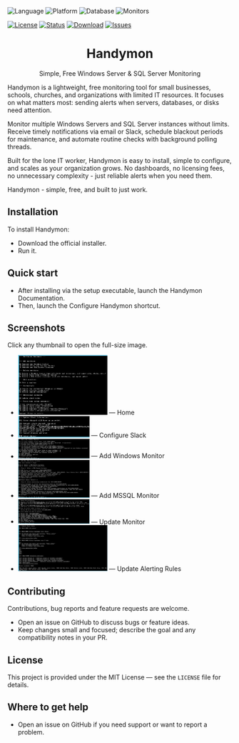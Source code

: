 
![Language](https://img.shields.io/badge/Language-PHP-blue)
![Platform](https://img.shields.io/badge/Platform-Windows-lightgrey)
![Database](https://img.shields.io/badge/Backend-SQLite-blueviolet)
![Monitors](https://img.shields.io/badge/Targets-Windows%20%7C%20SQL%20Server-green)

[![License](https://img.shields.io/badge/License-MIT-green)](https://github.com/wmeitzen/handymon/blob/main/LICENSE)
[![Status](https://img.shields.io/badge/Status-Actively%20Maintained-blue)](#)
[![Download](https://img.shields.io/badge/Download-Latest%20Setup.exe-orange)](https://github.com/wmeitzen/handymon/handymon-setup-exe/releases/latest)
[![Issues](https://img.shields.io/github/issues/handymon/handymon.svg)](https://github.com/wmeitzen/handymon/issues)

<div align="center">

# Handymon

Simple, Free Windows Server &amp; SQL Server Monitoring

</div>

Handymon is a lightweight, free monitoring tool for small businesses, schools, churches, and organizations with limited IT resources. It focuses on what matters most: sending alerts when servers, databases, or disks need attention.

Monitor multiple Windows Servers and SQL Server instances without limits. Receive timely notifications via email or Slack, schedule blackout periods for maintenance, and automate routine checks with background polling threads.

Built for the lone IT worker, Handymon is easy to install, simple to configure, and scales as your organization grows. No dashboards, no licensing fees, no unnecessary complexity - just reliable alerts when you need them.

Handymon - simple, free, and built to just work.

## Installation

To install Handymon:

- Download the official installer.
- Run it.

## Quick start

- After installing via the setup executable, launch the Handymon Documentation.
- Then, launch the Configure Handymon shortcut.

## Screenshots

Click any thumbnail to open the full-size image.

- [<img src="./images/01-configure-home.png" alt="Home" width="200"/>](./images/01-configure-home.png) — Home
- [<img src="./images/02-configure-slack.png" alt="Configure Slack" width="160"/>](./images/02-configure-slack.png) — Configure Slack
- [<img src="./images/03-configure-add-win-monitor.png" alt="Add Windows Monitor" width="160"/>](./images/03-configure-add-win-monitor.png) — Add Windows Monitor
- [<img src="./images/04-configure-add-mssql-monitor.png" alt="Add MSSQL Monitor" width="160"/>](./images/04-configure-add-mssql-monitor.png) — Add MSSQL Monitor
- [<img src="./images/05-configure-update-monitor.png" alt="Update Monitor" width="160"/>](./images/05-configure-update-monitor.png) — Update Monitor
- [<img src="./images/06-configure-update-alerting-rules.png" alt="Update Alerting Rules" width="200"/>](./images/06-configure-update-alerting-rules.png) — Update Alerting Rules

## Contributing

Contributions, bug reports and feature requests are welcome.

- Open an issue on GitHub to discuss bugs or feature ideas.
- Keep changes small and focused; describe the goal and any compatibility notes in your PR.

## License

This project is provided under the MIT License — see the `LICENSE` file for details.

## Where to get help

- Open an issue on GitHub if you need support or want to report a problem.

